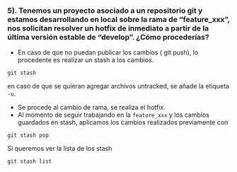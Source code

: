 
### 5). Tenemos un proyecto asociado a un repositorio git y estamos desarrollando en local sobre la rama de “feature_xxx”, nos solicitan resolver un hotfix de inmediato a partir de la última versión estable de “develop”. ¿Cómo procederías?
* En caso de que no puedan publicar los cambios ( git push), lo procedente es realizar un stash a los cambios. 
 ````shell
git stash
````
en caso de que se quieran agregar archivos untracked, se añade la etiqueta `-u`.
* Se procede al cambio de rama, se realiza el hotfix.
* Al momento de seguir trabajando en la `feature_xxx` y los cambios guardados en stash, aplicamos los cambios realizados previamente con
````shell
git stash pop
````
Si queremos ver la lista de los stash
````shell
git stash list
````